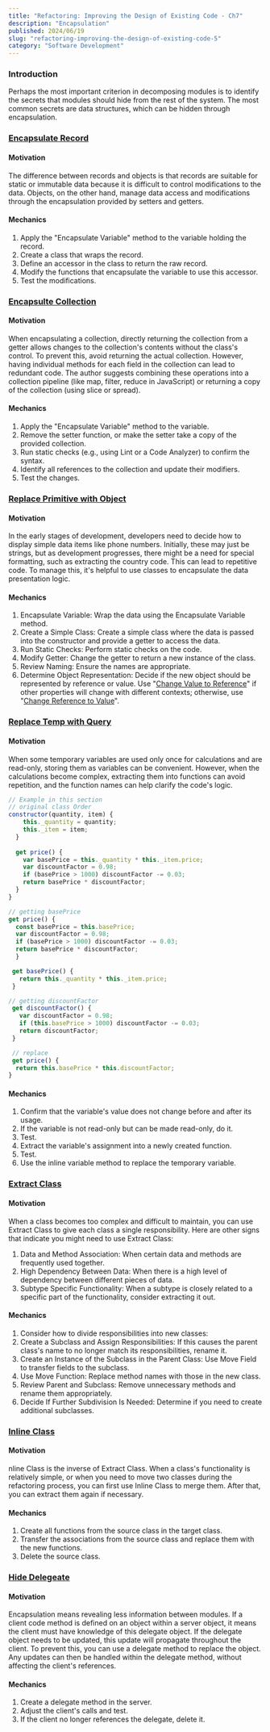 ```yaml
---
title: "Refactoring: Improving the Design of Existing Code - Ch7"
description: "Encapsulation"
published: 2024/06/19
slug: "refactoring-improving-the-design-of-existing-code-5"
category: "Software Development"
---
```


###  Introduction

Perhaps the most important criterion in decomposing modules is to identify the secrets that modules should hide from the rest of the system. The most common secrets are data structures, which can be hidden through encapsulation.

### [Encapsulate Record](https://refactoring.com/catalog/encapsulateRecord.html)

#### Motivation
The difference between records and objects is that records are suitable for static or immutable data because it is difficult to control modifications to the data. Objects, on the other hand, manage data access and modifications through the encapsulation provided by setters and getters.

#### Mechanics
1. Apply the "Encapsulate Variable" method to the variable holding the record.
2. Create a class that wraps the record.
3. Define an accessor in the class to return the raw record.
4. Modify the functions that encapsulate the variable to use this accessor.
5. Test the modifications.


### [Encapsulte Collection](https://refactoring.com/catalog/encapsulateCollection.html)

#### Motivation
When encapsulating a collection, directly returning the collection from a getter allows changes to the collection's contents without the class's control. To prevent this, avoid returning the actual collection. However, having individual methods for each field in the collection can lead to redundant code. The author suggests combining these operations into a collection pipeline (like map, filter, reduce in JavaScript) or returning a copy of the collection (using slice or spread).

#### Mechanics
1. Apply the "Encapsulate Variable" method to the variable.
2. Remove the setter function, or make the setter take a copy of the provided collection.
3. Run static checks (e.g., using Lint or a Code Analyzer) to confirm the syntax.
4. Identify all references to the collection and update their modifiers.
5. Test the changes.


### [Replace Primitive with Object](https://refactoring.com/catalog/replacePrimitiveWithObject.html)

#### Motivation
In the early stages of development, developers need to decide how to display simple data items like phone numbers. Initially, these may just be strings, but as development progresses, there might be a need for special formatting, such as extracting the country code. This can lead to repetitive code. To manage this, it's helpful to use classes to encapsulate the data presentation logic.

#### Mechanics
1. Encapsulate Variable: Wrap the data using the Encapsulate Variable method.
2. Create a Simple Class: Create a simple class where the data is passed into the constructor and provide a getter to access the data.
3. Run Static Checks: Perform static checks on the code.
4. Modify Getter: Change the getter to return a new instance of the class.
5. Review Naming: Ensure the names are appropriate.
6. Determine Object Representation: Decide if the new object should be represented by reference or value. Use "[Change Value to Reference](https://refactoring.com/catalog/changeValueToReference.html)" if other properties will change with different contexts; otherwise, use "[Change Reference to Value](https://refactoring.com/catalog/changeReferenceToValue.html)".


### [Replace Temp with Query](https://refactoring.com/catalog/replaceTempWithQuery.html)

#### Motivation
When some temporary variables are used only once for calculations and are read-only, storing them as variables can be convenient. However, when the calculations become complex, extracting them into functions can avoid repetition, and the function names can help clarify the code's logic.

````js
// Example in this section
// original class Order
constructor(quantity, item) {
    this._quantity = quantity;
    this._item = item;
  }
  
  get price() {
    var basePrice = this._quantity * this._item.price;
    var discountFactor = 0.98;
    if (basePrice > 1000) discountFactor -= 0.03;
    return basePrice * discountFactor;
  }
}

// getting basePrice
get price() {
  const basePrice = this.basePrice;
  var discountFactor = 0.98;
  if (basePrice > 1000) discountFactor -= 0.03;
  return basePrice * discountFactor;
  }

 get basePrice() {
   return this._quantity * this._item.price;
 }

// getting discountFactor
 get discountFactor() {
   var discountFactor = 0.98;
   if (this.basePrice > 1000) discountFactor -= 0.03;
   return discountFactor;
 }

 // replace
 get price() {
  return this.basePrice * this.discountFactor;
}
````

#### Mechanics
1. Confirm that the variable's value does not change before and after its usage.
2. If the variable is not read-only but can be made read-only, do it.
3. Test.
4. Extract the variable's assignment into a newly created function.
5. Test.
6. Use the inline variable method to replace the temporary variable.



### [Extract Class](https://refactoring.com/catalog/extractClass.html)

#### Motivation
When a class becomes too complex and difficult to maintain, you can use Extract Class to give each class a single responsibility. Here are other signs that indicate you might need to use Extract Class:

1. Data and Method Association: When certain data and methods are frequently used together.
2. High Dependency Between Data: When there is a high level of dependency between different pieces of data.
3. Subtype Specific Functionality: When a subtype is closely related to a specific part of the functionality, consider extracting it out.

#### Mechanics

1. Consider how to divide responsibilities into new classes:
2. Create a Subclass and Assign Responsibilities: If this causes the parent class's name to no longer match its responsibilities, rename it.
3. Create an Instance of the Subclass in the Parent Class: Use Move Field to transfer fields to the subclass.
4. Use Move Function: Replace method names with those in the new class.
5. Review Parent and Subclass: Remove unnecessary methods and rename them appropriately.
6. Decide If Further Subdivision Is Needed: Determine if you need to create additional subclasses.



### [Inline Class](https://refactoring.com/catalog/inlineClass.html)

#### Motivation
nline Class is the inverse of Extract Class. When a class's functionality is relatively simple, or when you need to move two classes during the refactoring process, you can first use Inline Class to merge them. After that, you can extract them again if necessary.

#### Mechanics
1. Create all functions from the source class in the target class.
2. Transfer the associations from the source class and replace them with the new functions.
3. Delete the source class.



### [Hide Delegeate](https://refactoring.com/catalog/hideDelegate.html)

#### Motivation
Encapsulation means revealing less information between modules. If a client code method is defined on an object within a server object, it means the client must have knowledge of this delegate object. If the delegate object needs to be updated, this update will propagate throughout the client. To prevent this, you can use a delegate method to replace the object. Any updates can then be handled within the delegate method, without affecting the client's references.

#### Mechanics
1. Create a delegate method in the server.
2. Adjust the client's calls and test.
3. If the client no longer references the delegate, delete it.